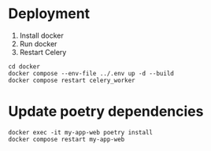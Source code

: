 # Deployment

1. Install docker
2. Run docker
3. Restart Celery

``` 
cd docker
docker compose --env-file ../.env up -d --build
docker compose restart celery_worker
```

# Update poetry dependencies

```
docker exec -it my-app-web poetry install
docker compose restart my-app-web
```